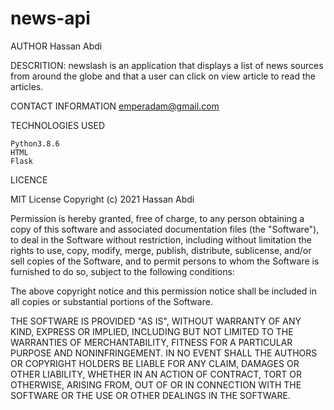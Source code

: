 # news-api
AUTHOR
Hassan Abdi

DESCRITION:
newslash is an application that displays a list of news sources from around the globe and that a user can click on view article to read the articles.

CONTACT INFORMATION
emperadam@gmail.com

TECHNOLOGIES USED

    Python3.8.6
    HTML
    Flask

LICENCE

MIT License
Copyright (c) 2021 Hassan Abdi

Permission is hereby granted, free of charge, to any person obtaining a copy of this software and associated documentation files (the "Software"), to deal in the Software without restriction, including without limitation the rights to use, copy, modify, merge, publish, distribute, sublicense, and/or sell copies of the Software, and to permit persons to whom the Software is furnished to do so, subject to the following conditions:

The above copyright notice and this permission notice shall be included in all copies or substantial portions of the Software.

THE SOFTWARE IS PROVIDED "AS IS", WITHOUT WARRANTY OF ANY KIND, EXPRESS OR IMPLIED, INCLUDING BUT NOT LIMITED TO THE WARRANTIES OF MERCHANTABILITY, FITNESS FOR A PARTICULAR PURPOSE AND NONINFRINGEMENT. IN NO EVENT SHALL THE AUTHORS OR COPYRIGHT HOLDERS BE LIABLE FOR ANY CLAIM, DAMAGES OR OTHER LIABILITY, WHETHER IN AN ACTION OF CONTRACT, TORT OR OTHERWISE, ARISING FROM, OUT OF OR IN CONNECTION WITH THE SOFTWARE OR THE USE OR OTHER DEALINGS IN THE SOFTWARE.
